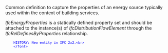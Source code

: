 ﻿Common definition to capture the properties of an energy source typically used within the context of building services.

_IfcEnergyProperties_ is a statically defined property set and should be attached to the instance(s) of _IfcDistributionFlowElement_ through the _IfcRelDefinesByProperties_ relationship.

> <font color="#0000ff" size="-1">
    	HISTORY: New entity in IFC 2x2.<br>
    	</font>